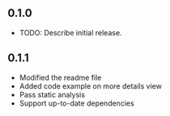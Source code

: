 ## 0.1.0

* TODO: Describe initial release.

## 0.1.1
* Modified the readme file
* Added code example on more details view
* Pass static analysis
* Support up-to-date dependencies
